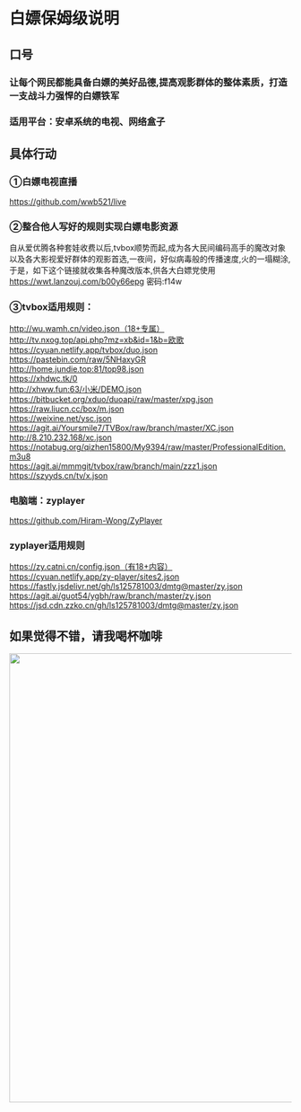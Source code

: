 # 白嫖保姆级说明
## 口号
### 让每个网民都能具备白嫖的美好品德,提高观影群体的整体素质，打造一支战斗力强悍的白嫖铁军
### 适用平台：安卓系统的电视、网络盒子
## 具体行动
### ①白嫖电视直播
https://github.com/wwb521/live

### ②整合他人写好的规则实现白嫖电影资源
自从爱优腾各种套娃收费以后,tvbox顺势而起,成为各大民间编码高手的魔改对象以及各大影视爱好群体的观影首选,一夜间，好似病毒般的传播速度,火的一塌糊涂,于是，如下这个链接就收集各种魔改版本,供各大白嫖党使用<br/>
https://wwt.lanzouj.com/b00y66epg
密码:f14w
### ③tvbox适用规则：
http://wu.wamh.cn/video.json（18+专属）<br/>
http://tv.nxog.top/api.php?mz=xb&id=1&b=欧歌<br/>
https://cyuan.netlify.app/tvbox/duo.json<br/>
https://pastebin.com/raw/5NHaxyGR<br/>
http://home.jundie.top:81/top98.json<br/>
https://xhdwc.tk/0<br/>
http://xhww.fun:63/小米/DEMO.json<br/>
https://bitbucket.org/xduo/duoapi/raw/master/xpg.json<br/>
https://raw.liucn.cc/box/m.json<br/>
https://weixine.net/ysc.json<br/>
https://agit.ai/Yoursmile7/TVBox/raw/branch/master/XC.json<br/>
http://8.210.232.168/xc.json<br/>
https://notabug.org/qizhen15800/My9394/raw/master/ProfessionalEdition.m3u8<br/>
https://agit.ai/mmmgit/tvbox/raw/branch/main/zzz1.json<br/>
https://szyyds.cn/tv/x.json<br/>
### 电脑端：zyplayer
https://github.com/Hiram-Wong/ZyPlayer
### zyplayer适用规则
https://zy.catni.cn/config.json（有18+内容）<br/>
https://cyuan.netlify.app/zy-player/sites2.json<br/>
https://fastly.jsdelivr.net/gh/ls125781003/dmtg@master/zy.json<br/>
https://agit.ai/guot54/ygbh/raw/branch/master/zy.json<br/>
https://jsd.cdn.zzko.cn/gh/ls125781003/dmtg@master/zy.json<br/>
## 如果觉得不错，请我喝杯咖啡<br/>
<img src="https://github.com/wwb521/live/blob/main/pay.jpeg" width="800px">